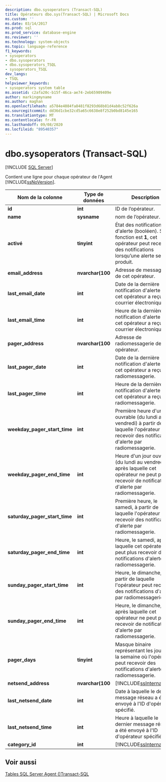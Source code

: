```yaml
---
description: dbo.sysoperators (Transact-SQL)
title: Opérateurs dbo.sys(Transact-SQL) | Microsoft Docs
ms.custom: ''
ms.date: 03/14/2017
ms.prod: sql
ms.prod_service: database-engine
ms.reviewer: ''
ms.technology: system-objects
ms.topic: language-reference
f1_keywords:
- sysoperators
- dbo.sysoperators
- dbo.sysoperators_TSQL
- sysoperators_TSQL
dev_langs:
- TSQL
helpviewer_keywords:
- sysoperators system table
ms.assetid: c2afa20c-b15f-46ca-ae74-2eb65909409e
author: markingmyname
ms.author: maghan
ms.openlocfilehash: a5784e4084fa8481f8293d68b81d4ab8c52f626a
ms.sourcegitcommit: dd36d1cbe32cd5a65c6638e8f252b0bd8145e165
ms.translationtype: MT
ms.contentlocale: fr-FR
ms.lasthandoff: 09/08/2020
ms.locfileid: "89540357"
---
```

# <a name="dbosysoperators-transact-sql"></a>dbo.sysoperators (Transact-SQL)
[!INCLUDE [SQL Server](../../includes/applies-to-version/sqlserver.md)]

  Contient une ligne pour chaque opérateur de l'Agent [!INCLUDE[ssNoVersion](../../includes/ssnoversion-md.md)].  
  
|Nom de la colonne|Type de données|Description|  
|-----------------|---------------|-----------------|  
|**id**|**int**|ID de l’opérateur.|  
|**name**|**sysname**|nom de l’opérateur.|  
|**activé**|**tinyint**|État des notifications d'alerte (booléen). Si la fonction est **1**, cet opérateur peut recevoir des notifications lorsqu’une alerte se produit.|  
|**email_address**|**nvarchar(100**|Adresse de messagerie de cet opérateur.|  
|**last_email_date**|**int**|Date de la dernière notification d'alerte que cet opérateur a reçue par courrier électronique.|  
|**last_email_time**|**int**|Heure de la dernière notification d'alerte que cet opérateur a reçue par courrier électronique.|  
|**pager_address**|**nvarchar(100**|Adresse de radiomessagerie de cet opérateur.|  
|**last_pager_date**|**int**|Date de la dernière notification d'alerte que cet opérateur a reçue par radiomessagerie.|  
|**last_pager_time**|**int**|Heure de la dernière notification d'alerte que cet opérateur a reçue par radiomessagerie.|  
|**weekday_pager_start_time**|**int**|Première heure d'un jour ouvrable (du lundi au vendredi) à partir de laquelle l'opérateur peut recevoir des notifications d'alerte par radiomessagerie.|  
|**weekday_pager_end_time**|**int**|Heure d'un jour ouvrable (du lundi au vendredi) après laquelle cet opérateur ne peut plus recevoir de notifications d'alerte par radiomessagerie.|  
|**saturday_pager_start_time**|**int**|Première heure, le samedi, à partir de laquelle l'opérateur peut recevoir des notifications d'alerte par radiomessagerie.|  
|**saturday_pager_end_time**|**int**|Heure, le samedi, après laquelle cet opérateur ne peut plus recevoir de notifications d'alerte par radiomessagerie.|  
|**sunday_pager_start_time**|**int**|Heure, le dimanche, à partir de laquelle l'opérateur peut recevoir des notifications d'alerte par radiomessagerie.|  
|**sunday_pager_end_time**|**int**|Heure, le dimanche, après laquelle cet opérateur ne peut plus recevoir de notifications d'alerte par radiomessagerie.|  
|**pager_days**|**tinyint**|Masque binaire représentant les jours de la semaine où l'opérateur peut recevoir des notifications d'alerte par radiomessagerie.|  
|**netsend_address**|**nvarchar(100**|[!INCLUDE[ssInternalOnly](../../includes/ssinternalonly-md.md)]|  
|**last_netsend_date**|**int**|Date à laquelle le dernier message réseau a été envoyé à l'ID d'opérateur spécifié.|  
|**last_netsend_time**|**int**|Heure à laquelle le dernier message réseau a été envoyé à l'ID d'opérateur spécifié.|  
|**category_id**|**int**|[!INCLUDE[ssInternalOnly](../../includes/ssinternalonly-md.md)]|  
  
## <a name="see-also"></a>Voir aussi  
 [Tables SQL Server Agent &#40;&#41;Transact-SQL ](../../relational-databases/system-tables/sql-server-agent-tables-transact-sql.md)  
  
  
